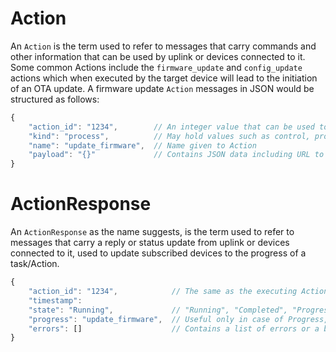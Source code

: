 # Action
An `Action` is the term used to refer to messages that carry commands and other information that can be used by uplink or devices connected to it. Some common Actions include the `firmware_update` and `config_update` actions which when executed by the target device will lead to the initiation of an OTA update. A firmware update `Action` messages in JSON would be structured as follows:
```js
{
    "action_id": "1234",        // An integer value that can be used to maintain indempotence
    "kind": "process",          // May hold values such as control, process, depending on end-use
    "name": "update_firmware",  // Name given to Action
    "payload": "{}"             // Contains JSON data including URL to OTA update file to be downloaded
}
```

# ActionResponse
An `ActionResponse` as the name suggests, is the term used to refer to messages that carry a reply or status update from uplink or devices connected to it, used to update subscribed devices to the progress of a task/Action.
```js
{
    "action_id": "1234",            // The same as the executing Action
    "timestamp": 
    "state": "Running",             // "Running", "Completed", "Progress" or "Failed", depending on status of Action in execution
    "progress": "update_firmware",  // Useful only in case of Progress, to denote progress towards Expected Completion
    "errors": []                    // Contains a list of errors or a backtrace
}
```
